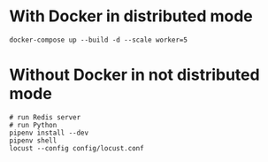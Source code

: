# With Docker in distributed mode

```
docker-compose up --build -d --scale worker=5
```

# Without Docker in not distributed mode

```
# run Redis server
# run Python
pipenv install --dev
pipenv shell
locust --config config/locust.conf
```